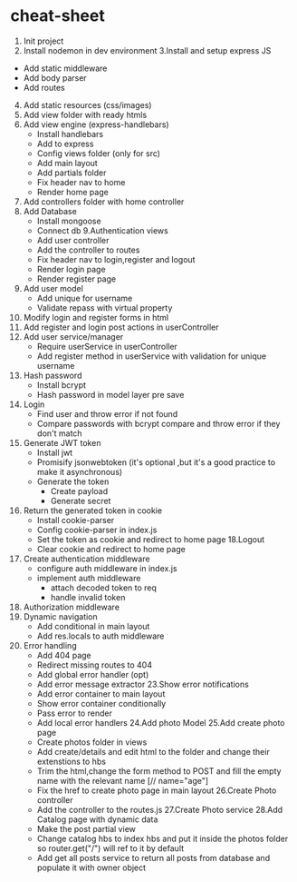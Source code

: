 # cheat-sheet

1. Init project
2. Install nodemon in dev environment
3.Install and setup express JS

- Add static middleware 
- Add body parser
- Add routes

4. Add static resources (css/images) 
5. Add view folder with ready htmls
6. Add view engine (express-handlebars)
    * Install handlebars
    * Add to express
    * Config views folder (only for src)
    * Add main layout
    * Add partials folder
    * Fix header nav to home
    * Render home page
7. Add controllers folder with home controller
8. Add Database
    * Install mongoose
    * Connect db
9.Authentication views
    * Add user controller
    * Add the controller to routes
    * Fix header nav to login,register and logout
    * Render login page
    * Render register page
10. Add user model
    * Add unique for username 
    * Validate repass with virtual property
11. Modify login and register forms in html
12. Add register and login post actions in userController
13. Add user service/manager
    * Require userService in userController
    * Add register method in userService with validation for unique username
14. Hash password
    * Install bcrypt
    * Hash password in model layer pre save
15. Login 
    * Find user and throw error if not found
    * Compare passwords with bcrypt compare and throw error if they don't match
16. Generate JWT token
    * Install jwt
    * Promisify jsonwebtoken (it's optional ,but it's a good practice to make it asynchronous)
    * Generate the token 
        * Create payload
        * Generate secret
17. Return the generated token in cookie
    * Install cookie-parser
    * Config cookie-parser in index.js
    * Set the token as cookie and redirect to home page
18.Logout
    * Clear cookie and redirect to home page
19. Create authentication middleware
    * configure auth middleware in index.js
    * implement auth middleware 
        * attach decoded token to req
        * handle invalid token
20. Authorization middleware
21. Dynamic navigation
    * Add conditional in main layout
    * Add res.locals to auth middleware
22. Error handling
    * Add 404 page
    * Redirect missing routes to 404
    * Add global error handler (opt)
    * Add error message extractor
23.Show error notifications
    * Add error container to main layout
    * Show error container conditionally
    * Pass error to render
    * Add local error handlers
24.Add photo Model
25.Add create photo page 
    * Create photos folder in views
    * Add create/details and edit html to the folder  and change their extenstions to hbs
    * Trim the html,change the form method to POST and fill the empty name with the relevant name [// name="age"] 
    * Fix the href to create photo page in main layout
26.Create Photo controller
    * Add the controller to the routes.js
27.Create Photo service
28.Add Catalog page with dynamic data
    * Make the post partial view
    * Change catalog hbs to index hbs and put it inside the photos folder so router.get("/") will ref to it by default
    * Add get all posts service to return all posts from database and populate it with owner object